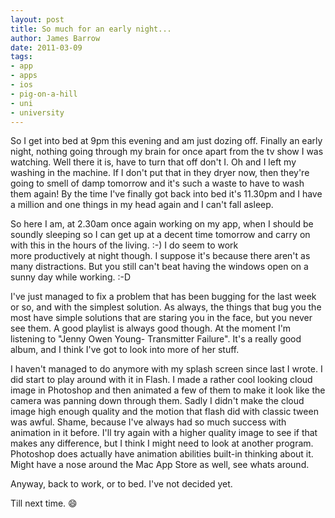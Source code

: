 ```yaml
---
layout: post
title: So much for an early night...
author: James Barrow
date: 2011-03-09
tags:
- app
- apps
- ios
- pig-on-a-hill
- uni
- university
---
```


So I get into bed at 9pm this evening and am just dozing off. Finally an early night, nothing going through my brain for once apart from the tv show I was watching. Well there it is, have to turn that off don't I. Oh and I left my washing in the machine. If I don't put that in they dryer now, then they're going to smell of damp tomorrow and it's such a waste to have to wash them again! By the time I've finally got back into bed it's 11.30pm and I have a million and one things in my head again and I can't fall asleep.

So here I am, at 2.30am once again working on my app, when I should be soundly sleeping so I can get up at a decent time tomorrow and carry on with this in the hours of the living. :-) I do seem to work more productively at night though. I suppose it's because there aren't as many distractions. But you still can't beat having the windows open on a sunny day while working. :-D

I've just managed to fix a problem that has been bugging for the last week or so, and with the simplest solution. As always, the things that bug you the most have simple solutions that are staring you in the face, but you never see them. A good playlist is always good though. At the moment I'm listening to "Jenny Owen Young- Transmitter Failure". It's a really good album, and I think I've got to look into more of her stuff.

I haven't managed to do anymore with my splash screen since last I wrote. I did start to play around with it in Flash. I made a rather cool looking cloud image in Photoshop and then animated a few of them to make it look like the camera was panning down through them. Sadly I didn't make the cloud image high enough quality and the motion that flash did with classic tween was awful. Shame, because I've always had so much success with animation in it before. I'll try again with a higher quality image to see if that makes any difference, but I think I might need to look at another program. Photoshop does actually have animation abilities built-in thinking about it. Might have a nose around the Mac App Store as well, see whats around.

Anyway, back to work, or to bed. I've not decided yet.

Till next time. 😄
